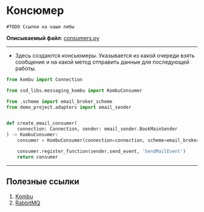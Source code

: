 # Консюмер


```#TODO Ссылки на наши либы```

**Описываемый файл**: [consumers.py](../../../../../../components/backend/demo_project/adapters/message_bus/consumers.py)


---

* Здесь создаются консьюмеры. Указывается из какой очереди взять
сообщение и на какой метод отправить данные для последующей работы.
```python
from kombu import Connection

from ssd_libs.messaging_kombu import KombuConsumer

from .scheme import email_broker_scheme
from demo_project.adapters import email_sender


def create_email_consumer(
    connection: Connection, sender: email_sender.BookMainSender
) -> KombuConsumer:
    consumer = KombuConsumer(connection=connection, scheme=email_broker_scheme)

    consumer.register_function(sender.send_event, 'SendMailEvent')
    return consumer

```


---

## Полезные ссылки

1. [Kombu](https://docs.celeryq.dev/projects/kombu/en/stable/introduction.html)
2. [RabbitMQ](https://www.rabbitmq.com/documentation.html)